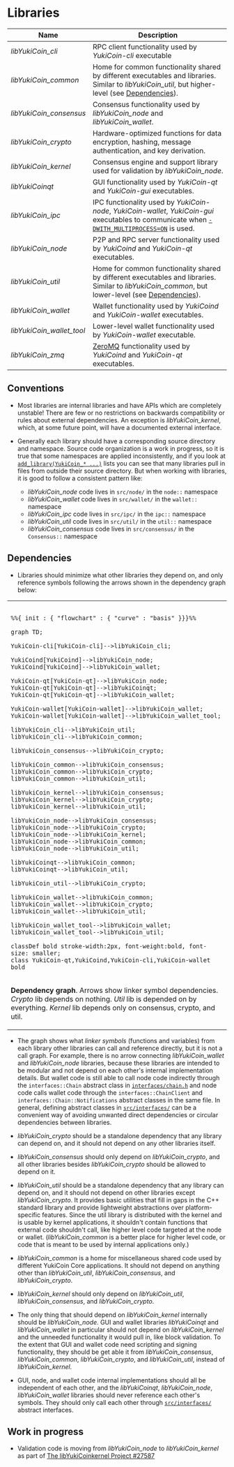 # Libraries

| Name                     | Description |
|--------------------------|-------------|
| *libYukiCoin_cli*         | RPC client functionality used by *YukiCoin-cli* executable |
| *libYukiCoin_common*      | Home for common functionality shared by different executables and libraries. Similar to *libYukiCoin_util*, but higher-level (see [Dependencies](#dependencies)). |
| *libYukiCoin_consensus*   | Consensus functionality used by *libYukiCoin_node* and *libYukiCoin_wallet*. |
| *libYukiCoin_crypto*      | Hardware-optimized functions for data encryption, hashing, message authentication, and key derivation. |
| *libYukiCoin_kernel*      | Consensus engine and support library used for validation by *libYukiCoin_node*. |
| *libYukiCoinqt*           | GUI functionality used by *YukiCoin-qt* and *YukiCoin-gui* executables. |
| *libYukiCoin_ipc*         | IPC functionality used by *YukiCoin-node*, *YukiCoin-wallet*, *YukiCoin-gui* executables to communicate when [`-DWITH_MULTIPROCESS=ON`](multiprocess.md) is used. |
| *libYukiCoin_node*        | P2P and RPC server functionality used by *YukiCoind* and *YukiCoin-qt* executables. |
| *libYukiCoin_util*        | Home for common functionality shared by different executables and libraries. Similar to *libYukiCoin_common*, but lower-level (see [Dependencies](#dependencies)). |
| *libYukiCoin_wallet*      | Wallet functionality used by *YukiCoind* and *YukiCoin-wallet* executables. |
| *libYukiCoin_wallet_tool* | Lower-level wallet functionality used by *YukiCoin-wallet* executable. |
| *libYukiCoin_zmq*         | [ZeroMQ](../zmq.md) functionality used by *YukiCoind* and *YukiCoin-qt* executables. |

## Conventions

- Most libraries are internal libraries and have APIs which are completely unstable! There are few or no restrictions on backwards compatibility or rules about external dependencies. An exception is *libYukiCoin_kernel*, which, at some future point, will have a documented external interface.

- Generally each library should have a corresponding source directory and namespace. Source code organization is a work in progress, so it is true that some namespaces are applied inconsistently, and if you look at [`add_library(YukiCoin_* ...)`](../../src/CMakeLists.txt) lists you can see that many libraries pull in files from outside their source directory. But when working with libraries, it is good to follow a consistent pattern like:

  - *libYukiCoin_node* code lives in `src/node/` in the `node::` namespace
  - *libYukiCoin_wallet* code lives in `src/wallet/` in the `wallet::` namespace
  - *libYukiCoin_ipc* code lives in `src/ipc/` in the `ipc::` namespace
  - *libYukiCoin_util* code lives in `src/util/` in the `util::` namespace
  - *libYukiCoin_consensus* code lives in `src/consensus/` in the `Consensus::` namespace

## Dependencies

- Libraries should minimize what other libraries they depend on, and only reference symbols following the arrows shown in the dependency graph below:

<table><tr><td>

```mermaid

%%{ init : { "flowchart" : { "curve" : "basis" }}}%%

graph TD;

YukiCoin-cli[YukiCoin-cli]-->libYukiCoin_cli;

YukiCoind[YukiCoind]-->libYukiCoin_node;
YukiCoind[YukiCoind]-->libYukiCoin_wallet;

YukiCoin-qt[YukiCoin-qt]-->libYukiCoin_node;
YukiCoin-qt[YukiCoin-qt]-->libYukiCoinqt;
YukiCoin-qt[YukiCoin-qt]-->libYukiCoin_wallet;

YukiCoin-wallet[YukiCoin-wallet]-->libYukiCoin_wallet;
YukiCoin-wallet[YukiCoin-wallet]-->libYukiCoin_wallet_tool;

libYukiCoin_cli-->libYukiCoin_util;
libYukiCoin_cli-->libYukiCoin_common;

libYukiCoin_consensus-->libYukiCoin_crypto;

libYukiCoin_common-->libYukiCoin_consensus;
libYukiCoin_common-->libYukiCoin_crypto;
libYukiCoin_common-->libYukiCoin_util;

libYukiCoin_kernel-->libYukiCoin_consensus;
libYukiCoin_kernel-->libYukiCoin_crypto;
libYukiCoin_kernel-->libYukiCoin_util;

libYukiCoin_node-->libYukiCoin_consensus;
libYukiCoin_node-->libYukiCoin_crypto;
libYukiCoin_node-->libYukiCoin_kernel;
libYukiCoin_node-->libYukiCoin_common;
libYukiCoin_node-->libYukiCoin_util;

libYukiCoinqt-->libYukiCoin_common;
libYukiCoinqt-->libYukiCoin_util;

libYukiCoin_util-->libYukiCoin_crypto;

libYukiCoin_wallet-->libYukiCoin_common;
libYukiCoin_wallet-->libYukiCoin_crypto;
libYukiCoin_wallet-->libYukiCoin_util;

libYukiCoin_wallet_tool-->libYukiCoin_wallet;
libYukiCoin_wallet_tool-->libYukiCoin_util;

classDef bold stroke-width:2px, font-weight:bold, font-size: smaller;
class YukiCoin-qt,YukiCoind,YukiCoin-cli,YukiCoin-wallet bold
```
</td></tr><tr><td>

**Dependency graph**. Arrows show linker symbol dependencies. *Crypto* lib depends on nothing. *Util* lib is depended on by everything. *Kernel* lib depends only on consensus, crypto, and util.

</td></tr></table>

- The graph shows what _linker symbols_ (functions and variables) from each library other libraries can call and reference directly, but it is not a call graph. For example, there is no arrow connecting *libYukiCoin_wallet* and *libYukiCoin_node* libraries, because these libraries are intended to be modular and not depend on each other's internal implementation details. But wallet code is still able to call node code indirectly through the `interfaces::Chain` abstract class in [`interfaces/chain.h`](../../src/interfaces/chain.h) and node code calls wallet code through the `interfaces::ChainClient` and `interfaces::Chain::Notifications` abstract classes in the same file. In general, defining abstract classes in [`src/interfaces/`](../../src/interfaces/) can be a convenient way of avoiding unwanted direct dependencies or circular dependencies between libraries.

- *libYukiCoin_crypto* should be a standalone dependency that any library can depend on, and it should not depend on any other libraries itself.

- *libYukiCoin_consensus* should only depend on *libYukiCoin_crypto*, and all other libraries besides *libYukiCoin_crypto* should be allowed to depend on it.

- *libYukiCoin_util* should be a standalone dependency that any library can depend on, and it should not depend on other libraries except *libYukiCoin_crypto*. It provides basic utilities that fill in gaps in the C++ standard library and provide lightweight abstractions over platform-specific features. Since the util library is distributed with the kernel and is usable by kernel applications, it shouldn't contain functions that external code shouldn't call, like higher level code targeted at the node or wallet. (*libYukiCoin_common* is a better place for higher level code, or code that is meant to be used by internal applications only.)

- *libYukiCoin_common* is a home for miscellaneous shared code used by different YukiCoin Core applications. It should not depend on anything other than *libYukiCoin_util*, *libYukiCoin_consensus*, and *libYukiCoin_crypto*.

- *libYukiCoin_kernel* should only depend on *libYukiCoin_util*, *libYukiCoin_consensus*, and *libYukiCoin_crypto*.

- The only thing that should depend on *libYukiCoin_kernel* internally should be *libYukiCoin_node*. GUI and wallet libraries *libYukiCoinqt* and *libYukiCoin_wallet* in particular should not depend on *libYukiCoin_kernel* and the unneeded functionality it would pull in, like block validation. To the extent that GUI and wallet code need scripting and signing functionality, they should be get able it from *libYukiCoin_consensus*, *libYukiCoin_common*, *libYukiCoin_crypto*, and *libYukiCoin_util*, instead of *libYukiCoin_kernel*.

- GUI, node, and wallet code internal implementations should all be independent of each other, and the *libYukiCoinqt*, *libYukiCoin_node*, *libYukiCoin_wallet* libraries should never reference each other's symbols. They should only call each other through [`src/interfaces/`](../../src/interfaces/) abstract interfaces.

## Work in progress

- Validation code is moving from *libYukiCoin_node* to *libYukiCoin_kernel* as part of [The libYukiCoinkernel Project #27587](https://github.com/YukiCoin/YukiCoin/issues/27587)
